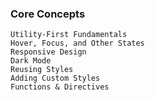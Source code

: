 ### Core Concepts
    Utility-First Fundamentals
    Hover, Focus, and Other States
    Responsive Design
    Dark Mode
    Reusing Styles
    Adding Custom Styles
    Functions & Directives


